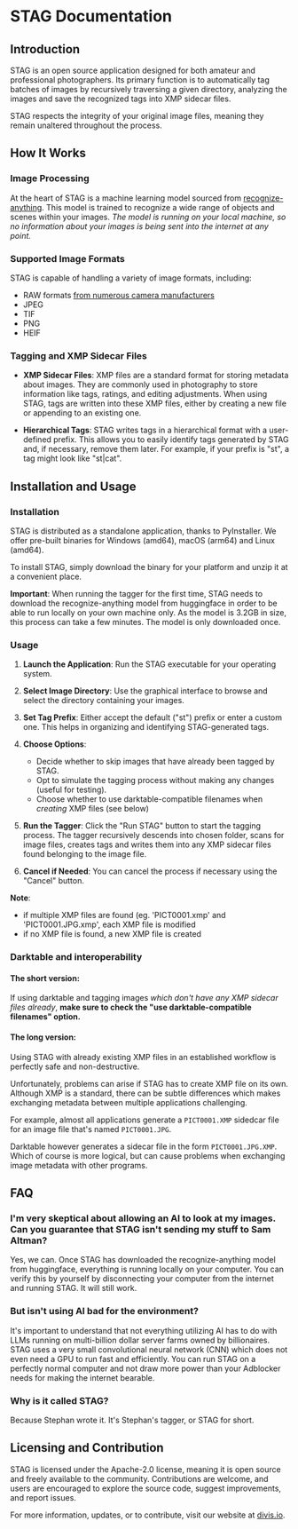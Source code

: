 # STAG Documentation

## Introduction

STAG is an open source application designed for both amateur and professional photographers. Its primary function is to automatically tag batches of images by recursively traversing a given directory, analyzing the images and save the recognized tags into XMP sidecar files. 

STAG respects the integrity of your original image files, meaning they remain unaltered throughout the process.

## How It Works

### Image Processing

At the heart of STAG is a machine learning model sourced from [recognize-anything](https://github.com/xinyu1205/recognize-anything). This model is trained to recognize a wide range of objects and scenes within your images. *The model is running on your local machine, so no information about your images is being sent into the internet at any point.*

### Supported Image Formats

STAG is capable of handling a variety of image formats, including:

- RAW formats [from numerous camera manufacturers](https://www.libraw.org/supported-cameras) 
- JPEG
- TIF
- PNG
- HEIF

### Tagging and XMP Sidecar Files

- **XMP Sidecar Files**: XMP files are a standard format for storing metadata about images. They are commonly used in photography to store information like tags, ratings, and editing adjustments. When using STAG, tags are written into these XMP files, either by creating a new file or appending to an existing one.

- **Hierarchical Tags**: STAG writes tags in a hierarchical format with a user-defined prefix. This allows you to easily identify tags generated by STAG and, if necessary, remove them later. For example, if your prefix is "st", a tag might look like "st|cat".

## Installation and Usage

### Installation

STAG is distributed as a standalone application, thanks to PyInstaller. We offer pre-built binaries for Windows (amd64), macOS (arm64) and Linux (amd64).

To install STAG, simply download the binary for your platform and unzip it at a convenient place.

**Important**: When running the tagger for the first time, STAG needs to download the recognize-anything model from huggingface in order to be able to run locally on your own machine only. As the model is 3.2GB in size, this process can take a few minutes. The model is only downloaded once.

### Usage

1. **Launch the Application**: Run the STAG executable for your operating system.
2. **Select Image Directory**: Use the graphical interface to browse and select the directory containing your images. 
3. **Set Tag Prefix**: Either accept the default ("st") prefix or enter a custom one. This helps in organizing and identifying STAG-generated tags.
4. **Choose Options**:
    - Decide whether to skip images that have already been tagged by STAG.
    - Opt to simulate the tagging process without making any changes (useful for testing).
    - Choose whether to use darktable-compatible filenames when *creating* XMP  files (see below)
5. **Run the Tagger**: Click the "Run STAG" button to start the tagging process.  The tagger recursively descends into chosen folder, scans for image files, creates tags and writes them into any XMP sidecar files found belonging to the image file.

6. **Cancel if Needed**: You can cancel the process if necessary using the "Cancel" button.

**Note**:
- if multiple XMP files are found (eg. 'PICT0001.xmp' and 'PICT0001.JPG.xmp', each XMP file is modified
- if no XMP file is found, a new XMP file is created


### Darktable and interoperability

#### The short version: 

If using darktable and tagging images *which don't have any XMP sidecar files already*, **make sure to check the "use darktable-compatible filenames" option.**

#### The long version:

Using STAG with already existing XMP files in an established workflow is perfectly safe and non-destructive.

Unfortunately, problems can arise if STAG has to create XMP file on its own. Although XMP is a standard, there can be subtle differences which makes exchanging metadata between multiple applications challenging.

For example, almost all applications generate a `PICT0001.XMP` sidedcar file for an image file that's named `PICT0001.JPG`.

Darktable however generates a sidecar file in the form `PICT0001.JPG.XMP`. Which of course is more logical, but can cause problems when exchanging image metadata with other programs. 

## FAQ

### I'm very skeptical about allowing an AI to look at my images. Can you guarantee that STAG isn't sending my stuff to Sam Altman?
Yes, we can. Once STAG has downloaded the recognize-anything model from huggingface, everything is running locally on your computer. You can verify this by yourself by disconnecting your computer from the internet and running STAG. It will still work.

### But isn't using AI bad for the environment?
It's important to understand that not everything utilizing AI has to do with LLMs running on multi-billion dollar server farms owned by billionaires. STAG uses a very small convolutional neural network (CNN) which does not even need a GPU to run fast and efficiently. You can run STAG on a perfectly normal computer and not draw more power than your Adblocker needs for making the internet bearable.

### Why is it called STAG?
Because Stephan wrote it. It's Stephan's tagger, or STAG for short.

## Licensing and Contribution

STAG is licensed under the Apache-2.0 license, meaning it is open source and freely available to the community. Contributions are welcome, and users are encouraged to explore the source code, suggest improvements, and report issues.

For more information, updates, or to contribute, visit our website at [divis.io](https://divis.io).
